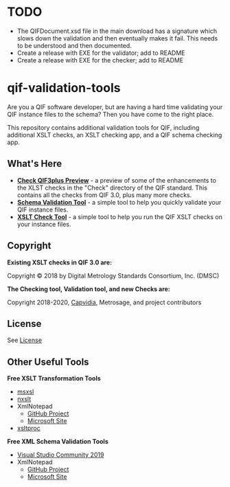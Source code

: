 # TODO

* The QIFDocument.xsd file in the main download has a signature which slows down the validation and then eventually makes it fail. This needs to be understood and then documented.
* Create a release with EXE for the validator; add to README
* Create a release with EXE for the checker; add to README

# qif-validation-tools

Are you a QIF software developer, but are having a hard time validating your QIF instance files to the schema? Then you have come to the right place. 

This repository contains additional validation tools for QIF, including additional XSLT checks, an XSLT checking app, and a QIF schema checking app. 

## What's Here

* [**Check QIF3plus Preview**](https://github.com/capvidia-usa/qif-validation-tools/tree/master/Check%20QIF3plus%20Preview) - a preview of some of the enhancements to the XLST checks in the "Check" directory of the QIF standard. This contains all the checks from QIF 3.0, plus many more checks.
* [**Schema Validation Tool**](https://github.com/capvidia-usa/qif-validation-tools/tree/master/Schema%20Validation%20Tool) - a simple tool to help you quickly validate your QIF instance files. 
* [**XSLT Check Tool**](https://github.com/capvidia-usa/qif-validation-tools/tree/master/XSLT%20Check%20Tool) - a simple tool to help you run the QIF XSLT checks on your instance files. 

## Copyright

**Existing XSLT checks in QIF 3.0 are:**

Copyright © 2018 by Digital Metrology Standards Consortium, Inc. (DMSC)

**The Checking tool, Validation tool, and new Checks are:**

Copyright 2018-2020, [Capvidia](https://www.capvidia.com/), Metrosage, and project contributors

## License

See [License](LICENSE.md)

## Other Useful Tools

**Free XSLT Transformation Tools**

* [msxsl](https://www.microsoft.com/en-us/download/details.aspx?id=21714)
* [nxslt](https://github.com/shanselman/nxslt2)
* XmlNotepad
    * [GitHub Project](https://github.com/microsoft/XmlNotepad)
    * [Microsoft Site](https://www.microsoft.com/en-us/download/details.aspx?id=7973)
* [xsltproc](http://xmlsoft.org/XSLT/xsltproc2.html)

**Free XML Schema Validation Tools**

* [Visual Studio Community 2019](https://visualstudio.microsoft.com/vs/community/)
* XmlNotepad
    * [GitHub Project](https://github.com/microsoft/XmlNotepad)
    * [Microsoft Site](https://www.microsoft.com/en-us/download/details.aspx?id=7973)